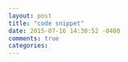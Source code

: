 ```yaml
---
layout: post
title: "code snippet"
date: 2015-07-16 14:30:52 -0400
comments: true
categories: 
---
```

